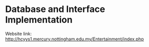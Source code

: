 # Database and Interface Implementation
Website link: http://hcyys1.mercury.nottingham.edu.my/Entertainment/index.php




